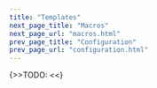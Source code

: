 ```yaml
---
title: "Templates"
next_page_title: "Macros"
next_page_url: "macros.html"
prev_page_title: "Configuration"
prev_page_url: "configuration.html"
---
```



{>>TODO:  <<} 